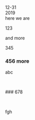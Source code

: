 <p>12-31<br>
2019<br>
here we are</p>
<p>123</p>
<p>and more</p>
<p>345</p>
<h3 id="456-more">456 more</h3>
<p>abc</p><p><br></p><p>### 678</p><p><br></p><p>fgh</p>